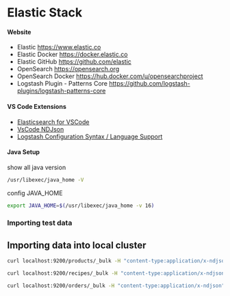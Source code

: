 # Elastic Stack

#### Website
* Elastic https://www.elastic.co
* Elastic Docker https://docker.elastic.co
* Elastic GitHub https://github.com/elastic
* OpenSearch https://opensearch.org
* OpenSearch Docker https://hub.docker.com/u/opensearchproject
* Logstash Plugin - Patterns Core https://github.com/logstash-plugins/logstash-patterns-core

#### VS Code Extensions
* [Elasticsearch for VSCode](https://marketplace.visualstudio.com/items?itemName=ria.elastic)
* [VsCode NDJson](https://marketplace.visualstudio.com/items?itemName=adrieankhisbe.vscode-ndjson)
* [Logstash Configuration Syntax / Language Support](https://marketplace.visualstudio.com/items?itemName=RandomChance.logstash)


#### Java Setup
show all java version
```sh
/usr/libexec/java_home -V
```

config JAVA_HOME
```sh
export JAVA_HOME=$(/usr/libexec/java_home -v 16)
```

### Importing test data

## Importing data into local cluster
```sh
curl localhost:9200/products/_bulk -H "content-type:application/x-ndjson" --data-binary "@products.ndjson"
```

```sh
curl localhost:9200/recipes/_bulk -H "content-type:application/x-ndjson" --data-binary "@recipes.ndjson"
```

```sh
curl localhost:9200/orders/_bulk -H "content-type:application/x-ndjson" --data-binary "@orders.ndjson"
```